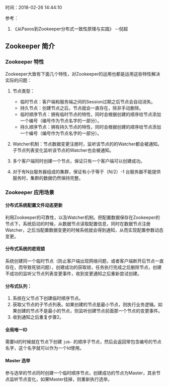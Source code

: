 时间：2018-02-26 14:44:10 

参考： 

1. 《从Paxos到Zookeeper分布式一致性原理与实践》 --倪超

## Zookeeper 简介

### Zookeeper 特性

Zookeeper大致有下面几个特性，对Zookeeper的运用也都是运用这些特性解决实际的问题：

1. 节点类型：

    * 临时节点：客户端和服务端之间的Session过期之后节点会自动消失。
    * 持久节点：创建节点之后，节点就会一直存在，除非手动删除。
    * 临时顺序节点：拥有临时节点的特性，同时会根据创建的顺序给节点添加一个编号（编号作为节点名字的一部分）。
    * 持久顺序节点：拥有持久节点的特性，同时会根据创建的顺序给节点添加一个编号（编号作为节点名字的一部分）。

2. Watcher机制：节点数据变更注册时，监听该节点的的Watcher都会被通知。子节点列表变化监听该节点的Watcher也会被通知。 

3. 多个客户端同时创建一个节点，保证只有一个客户端可以创建成功。

4. 对于有N台服务器组成的集群，保证有小于等于（N/2）-1 台服务器不能提供服务时，集群的数据仍然保持完整。 

### Zookeeper 应用场景

#### 分布式系统配置文件动态更新

利用Zookeeper的可靠性，以及Watcher机制。把配置数据保存在Zookeeper的节点下，系统启动的时候，从数据节点读取配置信息，同时在数据节点注册Watcher，之后当配置数据变更的时候系统就会得到通知，从而实现配置参数动态变更。

#### 分布式系统的悲观锁

系统创建同一个临时节点（防止客户端出现网络问题，或者客户端断开后节点一直存在，而导致死锁问题），创建成功的获取锁，任务执行完成之后删除节点，创建不成功的监听父节点列表变更事件，收到变更通知之后重新尝试创建。

#### 分布式队列：

1. 系统在父节点下创建临时顺序节点。
2. 获取父节点的子节点列表。如果创建的节点是最小节点，则执行业务逻辑。如果创建的节点不是最小的节点，则监听创建节点前面那一个节点的变更事件。
3. 收到通知之后重复步骤2。

#### 全局唯一ID

需要Id的时候就在节点下创建 `job-` 的顺序子节点，然后会返回带包含编号的节点名字，这个名字就可以作为一个Id使用。

#### Master 选举

参与选举的节点同时创建一个临时顺序节点，创建成功的节点为Master，其余节点监听节点变化，如果Master挂掉，则重新执行选举。












